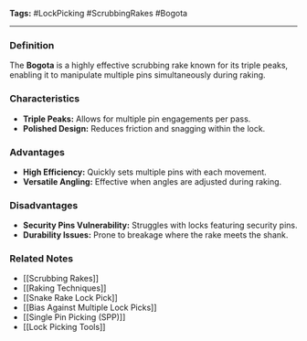 **Tags:** #LockPicking #ScrubbingRakes #Bogota

---

### **Definition**

The **Bogota** is a highly effective scrubbing rake known for its triple peaks, enabling it to manipulate multiple pins simultaneously during raking.

### **Characteristics**

- **Triple Peaks:** Allows for multiple pin engagements per pass.
- **Polished Design:** Reduces friction and snagging within the lock.

### **Advantages**

- **High Efficiency:** Quickly sets multiple pins with each movement.
- **Versatile Angling:** Effective when angles are adjusted during raking.

### **Disadvantages**

- **Security Pins Vulnerability:** Struggles with locks featuring security pins.
- **Durability Issues:** Prone to breakage where the rake meets the shank.

### **Related Notes**

- [[Scrubbing Rakes]]
- [[Raking Techniques]]
- [[Snake Rake Lock Pick]]
- [[Bias Against Multiple Lock Picks]]
- [[Single Pin Picking (SPP)]]
- [[Lock Picking Tools]]